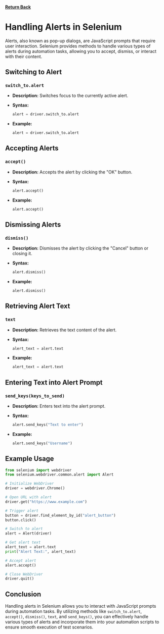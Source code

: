 #### [Return Back](../../selenium_with_python.md)

# Handling Alerts in Selenium

Alerts, also known as pop-up dialogs, are JavaScript prompts that require user interaction. Selenium provides methods to handle various types of alerts during automation tasks, allowing you to accept, dismiss, or interact with their content.

## Switching to Alert

### `switch_to.alert`

- **Description:** Switches focus to the currently active alert.

- **Syntax:**
  ```python
  alert = driver.switch_to.alert
  ```

- **Example:**
  ```python
  alert = driver.switch_to.alert
  ```

## Accepting Alerts

### `accept()`

- **Description:** Accepts the alert by clicking the "OK" button.

- **Syntax:**
  ```python
  alert.accept()
  ```

- **Example:**
  ```python
  alert.accept()
  ```

## Dismissing Alerts

### `dismiss()`

- **Description:** Dismisses the alert by clicking the "Cancel" button or closing it.

- **Syntax:**
  ```python
  alert.dismiss()
  ```

- **Example:**
  ```python
  alert.dismiss()
  ```

## Retrieving Alert Text


### `text`

- **Description:** Retrieves the text content of the alert.

- **Syntax:**
  ```python
  alert_text = alert.text
  ```

- **Example:**
  ```python
  alert_text = alert.text
  ```

## Entering Text into Alert Prompt

### `send_keys(keys_to_send)`

- **Description:** Enters text into the alert prompt.

- **Syntax:**
  ```python
  alert.send_keys("Text to enter")
  ```

- **Example:**
  ```python
  alert.send_keys("Username")
  ```

## Example Usage

```python
from selenium import webdriver
from selenium.webdriver.common.alert import Alert

# Initialize WebDriver
driver = webdriver.Chrome()

# Open URL with alert
driver.get("https://www.example.com")

# Trigger alert
button = driver.find_element_by_id("alert_button")
button.click()

# Switch to alert
alert = Alert(driver)

# Get alert text
alert_text = alert.text
print("Alert Text:", alert_text)

# Accept alert
alert.accept()

# Close WebDriver
driver.quit()
```

## Conclusion

Handling alerts in Selenium allows you to interact with JavaScript prompts during automation tasks. By utilizing methods like `switch_to.alert`, `accept()`, `dismiss()`, `text`, and `send_keys()`, you can effectively handle various types of alerts and incorporate them into your automation scripts to ensure smooth execution of test scenarios.
